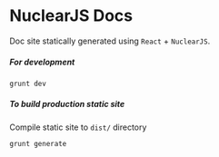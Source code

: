 # NuclearJS Docs

Doc site statically generated using `React` + `NuclearJS`.

##### For development

```sh
grunt dev
```

##### To build production static site

Compile static site to `dist/` directory

```sh
grunt generate
```
